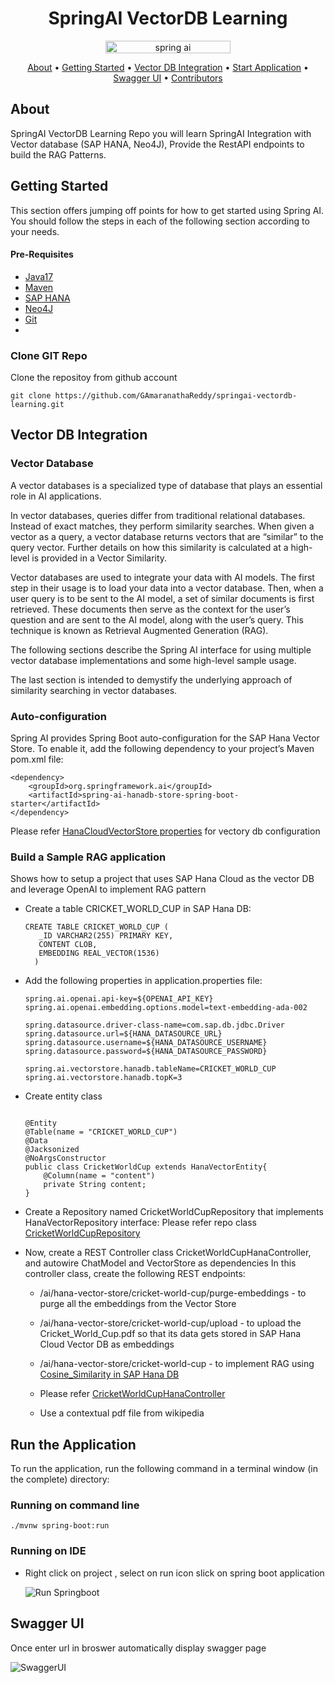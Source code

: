 <h1 align="center">SpringAI VectorDB Learning</h1>

<p align="center">
    <img src="https://www.slightinsight.com/wp-content/uploads/2024/01/springai.jpg"
         alt="spring ai" width="200" height="20">
</p>

<p align="center">
  <a href="#about">About</a> •
  <a href="#getting-started">Getting Started</a> •
  <a href="#VectorDB Integration">Vector DB Integration</a> •
  <a href="#Run the server">Start Application</a> •
  <a href="#Swagger UI">Swagger UI</a> •
  <a href="#contributors">Contributors</a>
</p>

## About
SpringAI VectorDB Learning Repo you will learn SpringAI Integration with Vector database (SAP HANA, Neo4J), Provide the RestAPI endpoints to build the RAG Patterns. 

## Getting Started

This section offers jumping off points for how to get started using Spring AI.
You should follow the steps in each of the following section according to your needs.

#### Pre-Requisites 
- [Java17](https://www.oracle.com/java/technologies/javase/jdk17-archive-downloads.html)
- [Maven](https://maven.apache.org/install.html)
- [SAP HANA](https://docs.spring.io/spring-ai/reference/api/vectordbs/hanadb-provision-a-trial-account.html)
- [Neo4J](https://gamaranathareddy.github.io/LLM-RAG-Chatbot/neo4j/setup/)
- [Git](https://git-scm.com/downloads)
- 

### Clone GIT Repo

Clone the repositoy from github account
```
git clone https://github.com/GAmaranathaReddy/springai-vectordb-learning.git
```

## Vector DB Integration

### Vector Database 
A vector databases is a specialized type of database that plays an essential role in AI applications.

In vector databases, queries differ from traditional relational databases. Instead of exact matches, they perform similarity searches. When given a vector as a query, a vector database returns vectors that are “similar” to the query vector. Further details on how this similarity is calculated at a high-level is provided in a Vector Similarity.

Vector databases are used to integrate your data with AI models. The first step in their usage is to load your data into a vector database. Then, when a user query is to be sent to the AI model, a set of similar documents is first retrieved. These documents then serve as the context for the user’s question and are sent to the AI model, along with the user’s query. This technique is known as Retrieval Augmented Generation (RAG).

The following sections describe the Spring AI interface for using multiple vector database implementations and some high-level sample usage.

The last section is intended to demystify the underlying approach of similarity searching in vector databases.

### Auto-configuration

Spring AI provides Spring Boot auto-configuration for the SAP Hana Vector Store. To enable it, add the following dependency to your project’s Maven pom.xml file:

```
<dependency>
    <groupId>org.springframework.ai</groupId>
    <artifactId>spring-ai-hanadb-store-spring-boot-starter</artifactId>
</dependency>

```
Please refer [HanaCloudVectorStore properties](https://docs.spring.io/spring-ai/reference/api/vectordbs/hana.html#_hanacloudvectorstore_properties) for vectory db configuration 

### Build a Sample RAG application

Shows how to setup a project that uses SAP Hana Cloud as the vector DB and leverage OpenAI to implement RAG pattern

- Create a table CRICKET_WORLD_CUP in SAP Hana DB:
   ```
   CREATE TABLE CRICKET_WORLD_CUP (
      _ID VARCHAR2(255) PRIMARY KEY,
      CONTENT CLOB,
      EMBEDDING REAL_VECTOR(1536)
     )
   
   ```
- Add the following properties in application.properties file:
  ```
  spring.ai.openai.api-key=${OPENAI_API_KEY}
  spring.ai.openai.embedding.options.model=text-embedding-ada-002

  spring.datasource.driver-class-name=com.sap.db.jdbc.Driver
  spring.datasource.url=${HANA_DATASOURCE_URL}
  spring.datasource.username=${HANA_DATASOURCE_USERNAME}
  spring.datasource.password=${HANA_DATASOURCE_PASSWORD}

  spring.ai.vectorstore.hanadb.tableName=CRICKET_WORLD_CUP
  spring.ai.vectorstore.hanadb.topK=3
  ```
- Create entity class
  ```

  @Entity
  @Table(name = "CRICKET_WORLD_CUP")
  @Data
  @Jacksonized
  @NoArgsConstructor
  public class CricketWorldCup extends HanaVectorEntity{
      @Column(name = "content")
      private String content;
  }
  
  ```
- Create a Repository named CricketWorldCupRepository that implements HanaVectorRepository interface:
  Please refer repo class [CricketWorldCupRepository](https://github.com/GAmaranathaReddy/springai-vectordb-learning/blob/main/src/main/java/com/spring/ai/vectordb_learning/repository/CricketWorldCupRepository.java)

- Now, create a REST Controller class CricketWorldCupHanaController, and autowire ChatModel and VectorStore as dependencies In this controller class, create the following REST endpoints:

  - /ai/hana-vector-store/cricket-world-cup/purge-embeddings - to purge all the embeddings from the Vector Store

  - /ai/hana-vector-store/cricket-world-cup/upload - to upload the Cricket_World_Cup.pdf so that its data gets stored in SAP Hana Cloud Vector DB as embeddings

  - /ai/hana-vector-store/cricket-world-cup - to implement RAG using [Cosine_Similarity in SAP Hana DB](https://help.sap.com/docs/hana-cloud-database/sap-hana-cloud-sap-hana-database-vector-engine-guide/vectors-vector-embeddings-and-metrics)
 
  - Please refer [CricketWorldCupHanaController](https://github.com/GAmaranathaReddy/springai-vectordb-learning/blob/main/src/main/java/com/spring/ai/vectordb_learning/controller/CricketWorldCupHanaController.java)

  - Use a contextual pdf file from wikipedia

## Run the Application

To run the application, run the following command in a terminal window (in the complete) directory:
### Running on command line

```
./mvnw spring-boot:run

```
### Running on IDE
- Right click on project , select on run icon slick on spring boot application
  
  ![Run Springboot](../images/hanadbswagger.jpeg)

## Swagger UI
Once enter url in broswer automatically display swagger page

![SwaggerUI](../images/springbootrun.jpeg)
